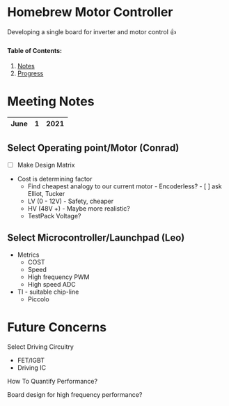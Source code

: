 # Homebrew Motor Controller
Developing a single board for inverter and motor control :+1:
#### Table of Contents:
1. [Notes](#Meeting-Notes)
2. [Progress](#Future-Concerns)
# Meeting Notes 

| June | 1 | 2021 |
| :----- |:--- | :--- |

 
## Select Operating point/Motor (Conrad)

- [ ] Make Design Matrix

- Cost is determining factor
  - Find cheapest analogy to our current motor
        - Encoderless? 
        - [ ] ask Elliot, Tucker
  - LV (0 - 12V)
        - Safety, cheaper
  - HV (48V +)
        - Maybe more realistic?
  - TestPack Voltage?

## Select Microcontroller/Launchpad (Leo)
- Metrics
     - COST
     - Speed
     - High frequency PWM
     - High speed ADC
- TI - suitable chip-line
     - Piccolo

# Future Concerns

Select Driving Circuitry
- FET/IGBT
- Driving IC

How To Quantify Performance?

Board design for high frequency performance?
